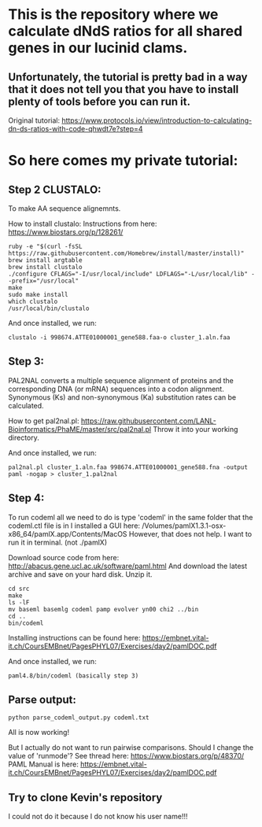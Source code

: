 # This is the repository where we calculate dNdS ratios for all shared genes in our lucinid clams.

## Unfortunately, the tutorial is pretty bad in a way that it does not tell you that you have to install plenty of tools before you can run it.

Original tutorial: https://www.protocols.io/view/introduction-to-calculating-dn-ds-ratios-with-code-qhwdt7e?step=4

# So here comes my private tutorial:



## Step 2 CLUSTALO:


To make AA sequence alignemnts.

How to install clustalo:
Instructions from here: https://www.biostars.org/p/128261/

```
ruby -e "$(curl -fsSL https://raw.githubusercontent.com/Homebrew/install/master/install)"
brew install argtable
brew install clustalo
./configure CFLAGS="-I/usr/local/include" LDFLAGS="-L/usr/local/lib" --prefix="/usr/local"
make
sudo make install
which clustalo
/usr/local/bin/clustalo
```

And once installed, we run:
```
clustalo -i 998674.ATTE01000001_gene588.faa-o cluster_1.aln.faa
```


## Step 3:


PAL2NAL converts a multiple sequence alignment of proteins and the corresponding DNA (or mRNA) sequences into a codon alignment. Synonymous (Ks) and non-synonymous (Ka) substitution rates can be calculated.

How to get pal2nal.pl:
https://raw.githubusercontent.com/LANL-Bioinformatics/PhaME/master/src/pal2nal.pl
Throw it into your working directory.

And once installed, we run:
```
pal2nal.pl cluster_1.aln.faa 998674.ATTE01000001_gene588.fna -output paml -nogap > cluster_1.pal2nal
```


## Step 4:


To run codeml all we need to do is type 'codeml' in the same folder that the codeml.ctl file is in
I installed a GUI here: /Volumes/pamlX1.3.1-osx-x86_64/pamlX.app/Contents/MacOS
However, that does not help. I want to run it in terminal. (not ./pamlX)

Download source code from here: http://abacus.gene.ucl.ac.uk/software/paml.html
And download the latest archive and save on your hard disk. 
Unzip it.

```
cd src
make
ls -lF
mv baseml basemlg codeml pamp evolver yn00 chi2 ../bin
cd ..
bin/codeml 
```

Installing instructions can be found here: https://embnet.vital-it.ch/CoursEMBnet/PagesPHYL07/Exercises/day2/pamlDOC.pdf

And once installed, we run:
```
paml4.8/bin/codeml (basically step 3)
```



## Parse output:

```
python parse_codeml_output.py codeml.txt
```

All is now working!


But I actually do not want to run pairwise comparisons.
Should I change the value of 'runmode'? See thread here: https://www.biostars.org/p/48370/
PAML Manual is here: https://embnet.vital-it.ch/CoursEMBnet/PagesPHYL07/Exercises/day2/pamlDOC.pdf


## Try to clone Kevin's repository

I could not do it because I do not know his user name!!!
